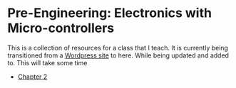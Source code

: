 # Pre-Engineering: Electronics with Micro-controllers
This is a collection of resources for a class that I teach. It is currently being transitioned from a [Wordpress site](http://www.highschoolmaker.com/electronics-with-micro-controllers/) to here. While being updated and added to. This will take some time


- [Chapter 2](https://github.com/falconphysics/electronics/blob/main/chap2/chap2_intro.md)
